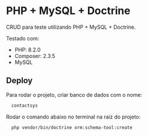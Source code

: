 # PHP + MySQL + Doctrine

CRUD para teste utilizando PHP + MySQL + Doctrine.

Testado com:
  - PHP: 8.2.0
  - Composer: 2.3.5
  - MySQL


## Deploy

Para rodar o projeto, criar banco de dados com o nome:

```bash
  contactsys
```

Rodar o comando abaixo no terminal na raiz do projeto:

```bash
  php vendor/bin/doctrine orm:schema-tool:create
```